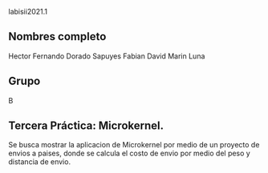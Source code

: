 labisii2021.1

## Nombres completo

Hector Fernando Dorado Sapuyes
Fabian David Marin Luna

## Grupo

B

## Tercera Práctica: Microkernel.

Se busca mostrar la aplicacion de Microkernel por medio de un proyecto 
de envios a paises, donde se calcula el costo de envio por medio del 
peso y distancia de envio.
